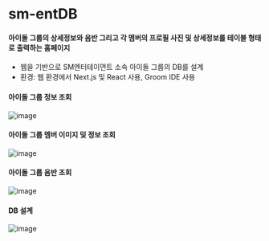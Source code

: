 # sm-entDB
#### 아이돌 그룹의 상세정보와 음반 그리고 각 멤버의 프로필 사진 및 상세정보를 테이블 형태로 출력하는 홈페이지
- 웹을 기반으로 SM엔터테이먼트 소속 아이돌 그룹의 DB를 설계
- 환경: 웹 환경에서 Next.js 및 React 사용, Groom IDE 사용

#### 아이돌 그룹 정보 조회 </br>
![image](https://user-images.githubusercontent.com/76425337/195898917-26612403-de21-4508-b573-678447ad156a.png)

#### 아이돌 그룹 멤버 이미지 및 정보 조회 </br>
![image](https://user-images.githubusercontent.com/76425337/195899036-0bb6ea20-1796-457c-a19f-50219b505599.png)

#### 아이돌 그룹 음반 조회 </br>
![image](https://user-images.githubusercontent.com/76425337/195899138-a6819808-b412-4e58-a293-56dd60cd252a.png)

#### DB 설계
![image](https://user-images.githubusercontent.com/76425337/195900250-57dce294-cde3-420a-bb95-191ca1620d14.png)
